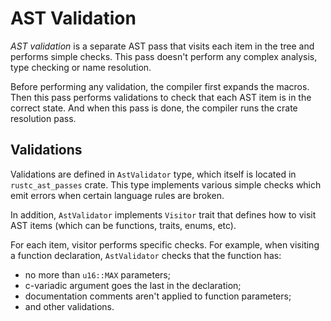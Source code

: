 # AST Validation

_AST validation_ is a separate AST pass that visits each
item in the tree and performs simple checks. This pass
doesn't perform any complex analysis, type checking or
name resolution.

Before performing any validation, the compiler first expands
the macros. Then this pass performs validations to check
that each AST item is in the correct state. And when this pass
is done, the compiler runs the crate resolution pass.

## Validations

Validations are defined in `AstValidator` type, which 
itself is located in `rustc_ast_passes` crate. This
type implements various simple checks which emit errors
when certain language rules are broken.

In addition, `AstValidator` implements `Visitor` trait
that defines how to visit AST items (which can be functions,
traits, enums, etc).

For each item, visitor performs specific checks. For
example, when visiting a function declaration,
`AstValidator` checks that the function has:

* no more than `u16::MAX` parameters;
* c-variadic argument goes the last in the declaration;
* documentation comments aren't applied to function parameters;
* and other validations.

